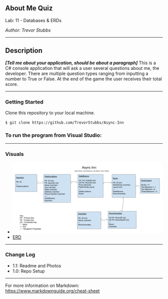 ## About Me Quiz

Lab: 11 - Databases & ERDs

*Author: Trevor Stubbs*

----

## Description
***[Tell me about your application, should be about a paragraph]***
This is a C# console application that will ask a user several questions about me, the
developer. There are multiple question types ranging from inputting a number to True or False.
At the end of the game the user receives their total score.

---

### Getting Started
Clone this repository to your local machine.

```
$ git clone https://github.com/TrevorStubbs/Async-Inn
```

### To run the program from Visual Studio:

---

### Visuals
- ![ERD](asset/[ERD]AsyncInnTrevorStubbs.png)
- [ERD](asset/[ERD]AsyncInnTrevorStubbs.pdf)


---

### Change Log
- 1.1: Readme and Photos
- 1.0: Repo Setup


------------------------------
For more information on Markdown: https://www.markdownguide.org/cheat-sheet
